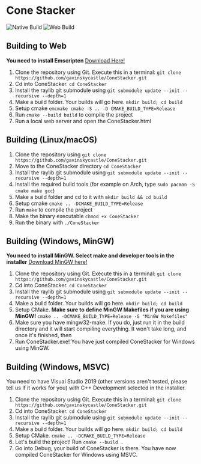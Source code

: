 # Cone Stacker

![Native Build](https://github.com/gavinskycastle/ConeStacker/actions/workflows/nativebuild.yml/badge.svg) ![Web Build](https://github.com/gavinskycastle/ConeStacker/actions/workflows/webbuild.yml/badge.svg)

## Building to Web

**You need to install Emscripten** [Download Here!](https://emscripten.org/docs/getting_started/downloads.html)

1. Clone the repository using Git. Execute this in a terminal: `git clone https://github.com/gavinskycastle/ConeStacker.git`
1. Cd into ConeStacker. `cd ConeStacker`
1. Install the raylib git submodule using `git submodule update --init --recursive --depth=1`
1. Make a build folder. Your builds will go here. `mkdir build; cd build`
1. Setup cmake `emcmake cmake -S .. -D CMAKE_BUILD_TYPE=Release`
1. Run `cmake --build build` to compile the project
1. Run a local web server and open the ConeStacker.html

## Building (Linux/macOS)
 
1. Clone the repository using `git clone https://github.com/gavinskycastle/ConeStacker.git`
1. Move to the ConeStacker directory `cd ConeStacker`
1. Install the raylib git submodule using `git submodule update --init --recursive --depth=1`
1. Install the required build tools (for example on Arch, type `sudo pacman -S cmake make gcc`)
1. Make a build folder and cd to it with `mkdir build && cd build`
1. Setup cmake `cmake .. -DCMAKE_BUILD_TYPE=Release`
1. Run `make` to compile the project
1. Make the binary executable `chmod +x ConeStacker`
1. Run the binary with `./ConeStacker`

## Building (Windows, MinGW)

**You need to install MinGW. Select make and developer tools in the installer** [Download MinGW here!](https://sourceforge.net/projects/mingw/)

1. Clone the repository using Git. Execute this in a terminal: `git clone https://github.com/gavinskycastle/ConeStacker.git`
1. Cd into ConeStacker. `cd ConeStacker`
1. Install the raylib git submodule using `git submodule update --init --recursive --depth=1`
1. Make a build folder. Your builds will go here. `mkdir build; cd build`
1. Setup CMake. **Make sure to define MinGW Makefiles if you are using MinGW!** `cmake .. -DCMAKE_BUILD_TYPE=Release -G "MinGW Makefiles"`
1. Make sure you have mingw32-make. If you do, just run it in the build directory and it will start compiling everything. It won't take long, and once it's finished, then
1. Run ConeStacker.exe! You have just compiled ConeStacker for Windows using MinGW.

## Building (Windows, MSVC)

You need to have Visual Studio 2019 (other versions aren't tested, please tell us if it works for you) with C++ Development selected in the installer.

1. Clone the repository using Git. Execute this in a terminal: `git clone https://github.com/gavinskycastle/ConeStacker.git`
1. Cd into ConeStacker. `cd ConeStacker`
1. Install the raylib git submodule using `git submodule update --init --recursive --depth=1`
1. Make a build folder. Your builds will go here. `mkdir build; cd build`
1. Setup CMake. `cmake .. -DCMAKE_BUILD_TYPE=Release`
1. Let's build the project! Run `cmake --build .`
1. Go into Debug, your build of ConeStacker is there. You have now compiled ConeStacker for Windows using MSVC.

